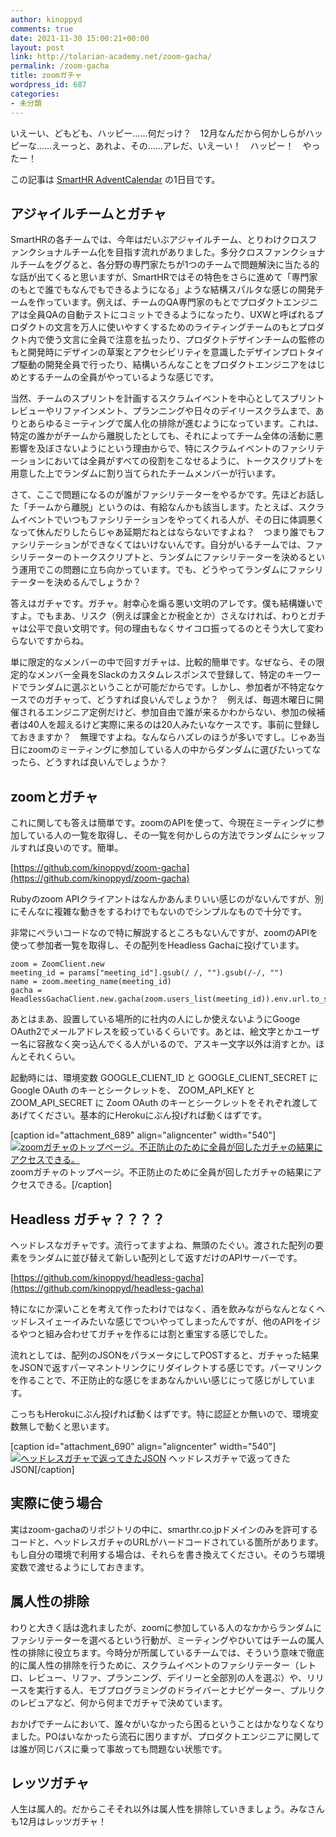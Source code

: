 ```yaml
---
author: kinoppyd
comments: true
date: 2021-11-30 15:00:21+00:00
layout: post
link: http://tolarian-academy.net/zoom-gacha/
permalink: /zoom-gacha
title: zoomガチャ
wordpress_id: 687
categories:
- 未分類
---
```


いえーい、どもども、ハッピー……何だっけ？　12月なんだから何かしらがハッピーな……えーっと、あれよ、その……アレだ、いえーい！　ハッピー！　やったー！

この記事は [SmartHR AdventCalendar](https://qiita.com/advent-calendar/2021/smarthr) の1日目です。


## アジャイルチームとガチャ


SmartHRの各チームでは、今年はだいぶアジャイルチーム、とりわけクロスファンクショナルチーム化を目指す流れがありました。多分クロスファンクショナルチームをググると、各分野の専門家たちが1つのチームで問題解決に当たる的な話が出てくると思いますが、SmartHRではその特色をさらに進めて「専門家のもとで誰でもなんでもできるようになる」ような結構スパルタな感じの開発チームを作っています。例えば、チームのQA専門家のもとでプロダクトエンジニアは全員QAの自動テストにコミットできるようになったり、UXWと呼ばれるプロダクトの文言を万人に使いやすくするためのライティングチームのもとプロダクト内で使う文言に全員で注意を払ったり、プロダクトデザインチームの監修のもと開発時にデザインの草案とアクセシビリティを意識したデザインプロトタイプ駆動の開発全員で行ったり、結構いろんなことをプロダクトエンジニアをはじめとするチームの全員がやっているような感じです。

当然、チームのスプリントを計画するスクラムイベントを中心としてスプリントレビューやリファインメント、プランニングや日々のデイリースクラムまで、ありとあらゆるミーティングで属人化の排除が進むようになっています。これは、特定の誰かがチームから離脱したとしても、それによってチーム全体の活動に悪影響を及ぼさないようにという理由からで、特にスクラムイベントのファシリテーションにおいては全員がすべての役割をこなせるように、トークスクリプトを用意した上でランダムに割り当てられたチームメンバーが行います。

さて、ここで問題になるのが誰がファシリテーターをやるかです。先ほどお話した「チームから離脱」というのは、有給なんかも該当します。たとえば、スクラムイベントでいつもファシリテーションをやってくれる人が、その日に体調悪くなって休んだりしたらじゃあ延期だねとはならないですよね？　つまり誰でもファシリテーションができなくてはいけないんです。自分がいるチームでは、ファシリテーターのトークスクリプトと、ランダムにファシリテーターを決めるという運用でこの問題に立ち向かっています。でも、どうやってランダムにファシリテーターを決めるんでしょうか？

答えはガチャです。ガチャ。射幸心を煽る悪い文明のアレです。僕も結構嫌いですよ。でもまあ、リスク（例えば課金とか税金とか）さえなければ、わりとガチャは公平で良い文明です。何の理由もなくサイコロ振ってるのとそう大して変わらないですからね。

単に限定的なメンバーの中で回すガチャは、比較的簡単です。なぜなら、その限定的なメンバー全員をSlackのカスタムレスポンスで登録して、特定のキーワードでランダムに選ぶということが可能だからです。しかし、参加者が不特定なケースでのガチャって、どうすれば良いんでしょうか？　例えば、毎週木曜日に開催されるエンジニア定例だけど、参加自由で誰が来るかわからない、参加の候補者は40人を超えるけど実際に来るのは20人みたいなケースです。事前に登録しておきますか？　無理ですよね。なんならハズレのほうが多いですし。じゃあ当日にzoomのミーティングに参加している人の中からダンダムに選びたいってなったら、どうすれば良いんでしょうか？


## zoomとガチャ


これに関しても答えは簡単です。zoomのAPIを使って、今現在ミーティングに参加している人の一覧を取得し、その一覧を何かしらの方法でランダムにシャッフルすれば良いのです。簡単。

[https://github.com/kinoppyd/zoom-gacha](https://github.com/kinoppyd/zoom-gacha)

Rubyのzoom APIクライアントはなんかあんまりいい感じのがないんですが、別にそんなに複雑な動きをするわけでもないのでシンプルなもので十分です。

非常にペラいコードなので特に解説するところもないんですが、zoomのAPIを使って参加者一覧を取得し、その配列をHeadless Gachaに投げています。

    
    zoom = ZoomClient.new
    meeting_id = params["meeting_id"].gsub(/ /, "").gsub(/-/, "")
    name = zoom.meeting_name(meeting_id)
    gacha = HeadlessGachaClient.new.gacha(zoom.users_list(meeting_id)).env.url.to_s


あとはまあ、設置している場所的に社内の人にしか使えないようにGooge OAuth2でメールアドレスを絞っているくらいです。あとは、絵文字とかユーザー名に容赦なく突っ込んでくる人がいるので、アスキー文字以外は消すとか。ほんとそれくらい。

起動時には、環境変数 GOOGLE_CLIENT_ID と GOOGLE_CLIENT_SECRET に Google OAuth のキーとシークレットを、 ZOOM_API_KEY と ZOOM_API_SECRET に Zoom OAuth のキーとシークレットをそれぞれ渡してあげてください。基本的にHerokuにぶん投げれば動くはずです。

[caption id="attachment_689" align="aligncenter" width="540"][![zoomガチャのトップページ。不正防止のために全員が回したガチャの結果にアクセスできる。](http://tolarian-academy.net/wp-content/uploads/2021/11/スクリーンショット-2021-11-30-19.01.20-1024x674.png)](http://tolarian-academy.net/wp-content/uploads/2021/11/スクリーンショット-2021-11-30-19.01.20.png) zoomガチャのトップページ。不正防止のために全員が回したガチャの結果にアクセスできる。[/caption]


## Headless ガチャ？？？？


ヘッドレスなガチャです。流行ってますよね、無頭のたぐい。渡された配列の要素をランダムに並び替えて新しい配列として返すだけのAPIサーバーです。

[https://github.com/kinoppyd/headless-gacha](https://github.com/kinoppyd/headless-gacha)

特になにか深いことを考えて作ったわけではなく、酒を飲みながらなんとなくヘッドレスイェーイみたいな感じでついやってしまったんですが、他のAPIをイジるやつと組み合わせてガチャを作るには割と重宝する感じでした。

流れとしては、配列のJSONをパラメータにしてPOSTすると、ガチャった結果をJSONで返すパーマネントリンクにリダイレクトする感じです。パーマリンクを作ることで、不正防止的な感じをまあなんかいい感じにって感じがしています。

こっちもHerokuにぶん投げれば動くはずです。特に認証とか無いので、環境変数無しで動くと思います。

[caption id="attachment_690" align="aligncenter" width="540"][![ヘッドレスガチャで返ってきたJSON](http://tolarian-academy.net/wp-content/uploads/2021/11/スクリーンショット-2021-11-30-19.01.49-1024x490.png)](http://tolarian-academy.net/wp-content/uploads/2021/11/スクリーンショット-2021-11-30-19.01.49.png) ヘッドレスガチャで返ってきたJSON[/caption]


## 実際に使う場合


実はzoom-gachaのリポジトリの中に、smarthr.co.jpドメインのみを許可するコードと、ヘッドレスガチャのURLがハードコードされている箇所があります。もし自分の環境で利用する場合は、それらを書き換えてください。そのうち環境変数で渡せるようにしておきます。


## 属人性の排除


わりと大きく話は逸れましたが、zoomに参加している人のなかからランダムにファシリテーターを選べるという行動が、ミーティングやひいてはチームの属人性の排除に役立ちます。今時分が所属しているチームでは、そういう意味で徹底的に属人性の排除を行うために、スクラムイベントのファシリテーター（レトロ、レビュー、リファ、プランニング、デイリーと全部別の人を選ぶ）や、リリースを実行する人、モブプログラミングのドライバーとナビゲーター、プルリクのレビュアなど、何から何までガチャで決めています。

おかげでチームにおいて、誰々がいなかったら困るということはかなりなくなりました。POはいなかったら流石に困りますが、プロダクトエンジニアに関しては誰が同じバスに乗って事故っても問題ない状態です。


## レッツガチャ


人生は属人的。だからこそそれ以外は属人性を排除していきましょう。みなさんも12月はレッツガチャ！
